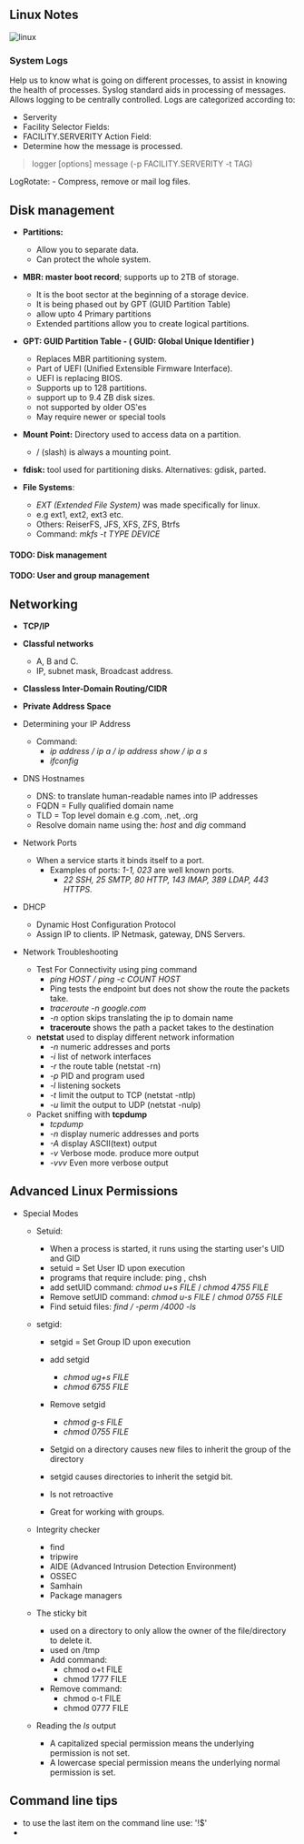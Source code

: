 ## Linux Notes

![linux](https://user-images.githubusercontent.com/9430676/181217374-9419762c-d0d7-4ae7-989f-b2db52341ca7.png)

### System Logs

Help us to know what is going on different processes, to assist in knowing the health of processes.
Syslog standard aids in processing of messages. Allows logging to be centrally controlled.
Logs are categorized according to:
  - Serverity
  - Facility
Selector Fields:
  - FACILITY.SERVERITY
Action Field:
 - Determine how the message is processed.

  > logger [options] message (-p FACILITY.SERVERITY -t TAG)

LogRotate: - Compress, remove or mail log files.

## Disk management
- **Partitions:**
  - Allow you to separate data.
  - Can protect the whole system.
- **MBR: master boot record**; supports up to 2TB of storage.
  - It is the boot sector at the beginning of a storage device.
  - It is being phased out by GPT (GUID Partition Table)
  - allow upto 4 Primary partitions
  - Extended partitions allow you to create logical partitions.

- **GPT: GUID Partition Table - ( GUID: Global Unique Identifier )**
  - Replaces MBR partitioning system.
  - Part of UEFI (Unified Extensible Firmware Interface).
  - UEFI is replacing BIOS.
  - Supports up to 128 partitions.
  - support up to 9.4 ZB disk sizes.
  - not supported by older OS'es
  - May require newer or special tools

- **Mount Point:** Directory used to access data on a partition.
  - / (slash) is always a mounting point.

- **fdisk:** tool used for partitioning disks.
  Alternatives: gdisk, parted.
- **File Systems**:
   - *EXT (Extended File System)* was made specifically for linux.
   - e.g ext1, ext2, ext3 etc.
   - Others: ReiserFS, JFS, XFS, ZFS, Btrfs
   - Command: *mkfs -t TYPE DEVICE*
    
#### TODO: Disk management
#### TODO: User and group management
## Networking
- **TCP/IP**
- **Classful networks**
    - A, B and C.
    - IP, subnet mask, Broadcast address.
- **Classless Inter-Domain Routing/CIDR**
- **Private Address Space**
- Determining your IP Address
    - Command:
        - *ip address / ip a / ip address show / ip a s*
        - *ifconfig*
 - DNS Hostnames
    - DNS: to translate human-readable names into IP addresses
    - FQDN = Fully qualified domain name
    - TLD = Top level domain e.g .com, .net, .org
    - Resolve domain name using the: *host* and *dig* command
    
 - Network Ports
    - When a service starts it binds itself to a port.
        - Examples of ports: *1-1, 023* are well known ports.
            - *22 SSH, 25 SMTP, 80 HTTP, 143 IMAP, 389 LDAP, 443 HTTPS*.
 - DHCP
    - Dynamic Host Configuration Protocol
    - Assign IP to clients. IP Netmask, gateway, DNS Servers.

- Network Troubleshooting
    - Test For Connectivity using ping command
        - *ping HOST / ping -c COUNT HOST*
        - Ping tests the endpoint but does not show the route the packets take.
        - *traceroute -n google.com* 
        - *-n* option skips translating the ip to domain name
        - **traceroute** shows the path a packet takes to the destination
     - **netstat** used to display different network information
        -  *-n* numeric addresses and ports
        -  *-i* list of network interfaces
        -  *-r* the route table (netstat -rn)
        -  *-p* PID and program used
        -  *-l* listening sockets
        -  *-t* limit the output to TCP (netstat -ntlp)
        -  *-u* limit the output to UDP (netstat -nulp)
    - Packet sniffing with **tcpdump**
        - *tcpdump*
        -  *-n* display numeric addresses and ports
        -  *-A* display ASCII(text) output
        -  *-v* Verbose mode. produce more output
        -  *-vvv* Even more verbose output
## Advanced Linux Permissions
  - Special Modes
    - Setuid:
      - When a process is started, it runs using the starting user's UID and GID
      - setuid = Set User ID upon execution
      - programs that require include: ping , chsh
      - add setUID command: *chmod u+s FILE* / *chmod 4755 FILE*
      - Remove setUID command: *chmod u-s FILE* / *chmod 0755 FILE*
      - Find setuid files: *find / -perm /4000 -ls*

    - setgid:
      - setgid = Set Group ID upon execution
      - add setgid
        - *chmod ug+s FILE*
        - *chmod 6755 FILE*

       - Remove setgid
          - *chmod g-s FILE*
          - *chmod 0755 FILE*
      - Setgid on a directory causes new files to inherit the group of the directory
      - setgid causes  directories to inherit the setgid bit.
      - Is not retroactive
      - Great for working with groups.

    - Integrity checker
        - find
        - tripwire
        - AIDE (Advanced Intrusion Detection Environment)
        - OSSEC
        - Samhain
        - Package managers
    - The sticky bit
        - used on a directory to only allow the owner of the file/directory to delete it.
        - used on /tmp
        - Add command:
            - chmod o+t FILE
            - chmod 1777 FILE
        - Remove command:
            - chmod o-t FILE
            - chmod 0777 FILE

    - Reading the *ls* output
        - A capitalized special permission means the underlying permission is not set.
        - A lowercase special permission means the underlying normal permission is set.
        
 ## Command line tips
  - to use the last item on the command line use: '!$'
  - 
